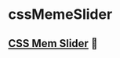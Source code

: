 # cssMemeSlider

## [CSS Mem Slider](https://merumerum.github.io/cssMemeSlider/cssMemeSlider/index.html) 👾